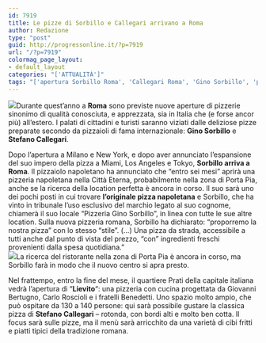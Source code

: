 ```yaml
---
id: 7919
title: Le pizze di Sorbillo e Callegari arrivano a Roma
author: Redazione
type: "post"
guid: http://progressonline.it/?p=7919
url: "/?p=7919"
colormag_page_layout:
- default_layout
categories: "['ATTUALITÀ']"
tags: "['apertura Sorbillo Roma', 'Callegari Roma', 'Gino Sorbillo', 'pizza Callegari Roma', 'pizza Roma', 'pizza Sorbillo', 'pizzeria Sorbillo Roma', 'Sorbillo']"
---
```


![](https://progressonline.it/wp-content/uploads/2018/02/Gino-Sorbillo-2-9-300x220.jpg)Durante quest’anno a **Roma** sono previste nuove aperture di pizzerie sinonimo di qualità conosciuta, e apprezzata, sia in Italia che (e forse ancor più) all’estero. I palati di cittadini e turisti saranno viziati dalle deliziose pizze preparate secondo da pizzaioli di fama internazionale: **Gino Sorbillo** e **Stefano Callegari**.

Dopo l’apertura a Milano e New York, e dopo aver annunciato l’espansione del suo impero della pizza a Miami, Los Angeles e Tokyo, **Sorbillo arriva a Roma**. Il pizzaiolo napoletano ha annunciato che “entro sei mesi” aprirà una pizzeria napoletana nella Città Eterna, probabilmente nella zona di Porta Pia, anche se la ricerca della location perfetta è ancora in corso. Il suo sarà uno dei pochi posti in cui trovare **l’originale pizza napoletana** e Sorbillo, che ha vinto in tribunale l’uso esclusivo del marchio legato al suo cognome, chiamerà il suo locale “Pizzeria Gino Sorbillo”, in linea con tutte le sue altre location. Sulla nuova pizzeria romana, Sorbillo ha dichiarato: “proporremo la nostra pizza” con lo stesso “stile”. (…) Una pizza da strada, accessibile a tutti anche dal punto di vista del prezzo, “con” ingredienti freschi provenienti dalla spesa quotidiana.”  
![](https://progressonline.it/wp-content/uploads/2018/02/Stefano-Callegari-rosettone-300x200-300x200.jpg)La ricerca del ristorante nella zona di Porta Pia è ancora in corso, ma Sorbillo farà in modo che il nuovo centro si apra presto.

Nel frattempo, entro la fine del mese, il quartiere Prati della capitale italiana vedrà l’apertura di “**Lievito**“: una pizzeria con cucina progettata da Giovanni Bertugno, Carlo Roscioli e i fratelli Benedetti. Uno spazio molto ampio, che può ospitare da 130 a 140 persone: qui sarà possibile gustare la classica pizza di **Stefano Callegari** – rotonda, con bordi alti e molto ben cotta. Il focus sarà sulle pizze, ma il menù sarà arricchito da una varietà di cibi fritti e piatti tipici della tradizione romana.